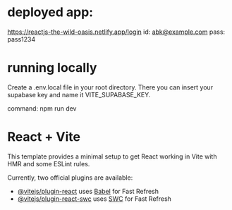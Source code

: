 # deployed app:
https://reactjs-the-wild-oasis.netlify.app/login
id: abk@example.com
pass: pass1234

# running locally
Create a .env.local file in your root directory. There you can insert your supabase key and name it VITE_SUPABASE_KEY.

command: npm run dev

# React + Vite

This template provides a minimal setup to get React working in Vite with HMR and some ESLint rules.

Currently, two official plugins are available:

- [@vitejs/plugin-react](https://github.com/vitejs/vite-plugin-react/blob/main/packages/plugin-react/README.md) uses [Babel](https://babeljs.io/) for Fast Refresh
- [@vitejs/plugin-react-swc](https://github.com/vitejs/vite-plugin-react-swc) uses [SWC](https://swc.rs/) for Fast Refresh
